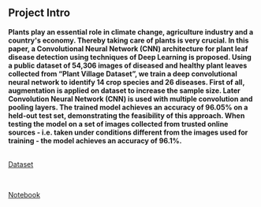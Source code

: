 <h2>Project Intro</h2>
<b>Plants play an essential role in climate change, agriculture industry and a country's economy. Thereby taking care of plants is very crucial. In this paper, a Convolutional Neural Network (CNN) architecture for plant leaf disease detection using techniques of Deep Learning is proposed. Using a public dataset of 54,306 images of diseased and healthy plant leaves collected from “Plant Village Dataset”, we train a deep convolutional neural network to identify 14 crop species and 26 diseases. First of all, augmentation is applied on dataset to increase the sample size. Later Convolution Neural Network (CNN) is used with multiple convolution and pooling layers. The trained model achieves an accuracy of 96.05% on a held-out test set, demonstrating the feasibility of this approach. When testing the model on a set of images collected from trusted online sources - i.e. taken under conditions different from the images used for training - the model achieves an accuracy of 96.1%.</b>

<br>
<br>

<a href = "https://drive.google.com/uc?id=18DbC6Xj4NP-hLzI14WuMaAEyq482vNfn">Dataset</a>

<br>

<a href = "https://colab.research.google.com/drive/1EmpIFEuW4GU7RDWOsBTXgpqmQoWqDe77?usp=sharing">Notebook</a>
